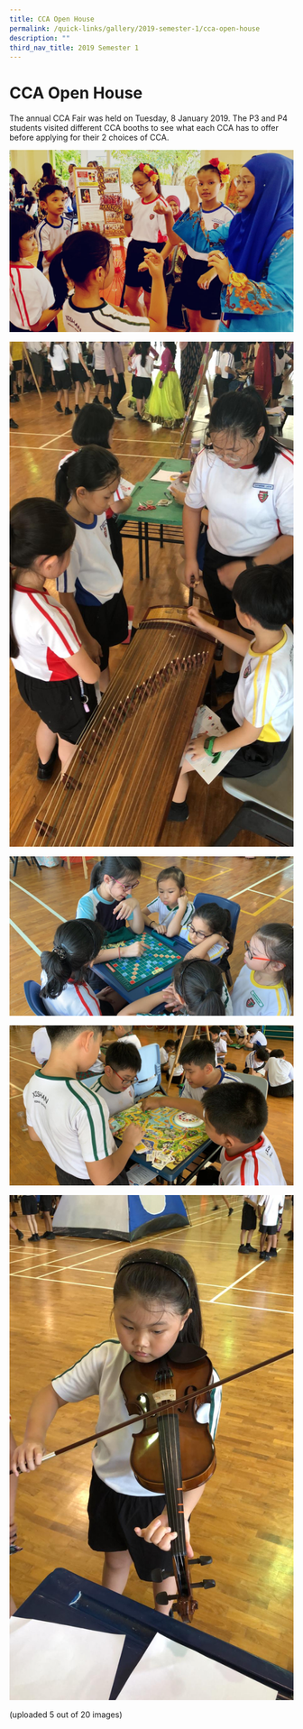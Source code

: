 ```yaml
---
title: CCA Open House
permalink: /quick-links/gallery/2019-semester-1/cca-open-house
description: ""
third_nav_title: 2019 Semester 1
---
```

# **CCA Open House**

The annual CCA Fair was held on Tuesday, 8 January 2019. The P3 and P4 students visited different CCA booths to see what each CCA has to offer before applying for their 2 choices of CCA.

![](/images/CCA_FAIR%20(1).jpeg)

![](/images/CCA_FAIR%20(10).jpeg)

![](/images/CCA_FAIR%20(11).jpeg)

![](/images/CCA_FAIR%20(12).jpeg)

![](/images/CCA_FAIR%20(13).jpeg)

(uploaded 5 out of 20 images)